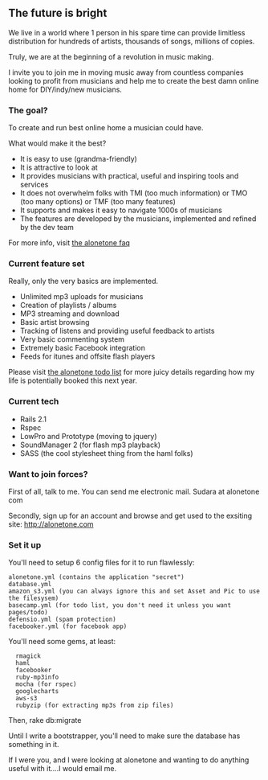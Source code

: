 ## The future is bright

We live in a world where 1 person in his spare time can provide limitless distribution for hundreds of artists, thousands of songs, millions of copies. 

Truly, we are at the beginning of a revolution in music making.

I invite you to join me in moving music away from countless companies looking to profit from musicians and help me to create the best damn online home for DIY/indy/new musicians.

### The goal?

To create and run best online home a musician could have. 

What would make it the best?

* It is easy to use (grandma-friendly)
* It is attractive to look at
* It provides musicians with practical, useful and inspiring tools and services
* It does not overwhelm folks with TMI (too much information) or TMO (too many options) or TMF (too many features)
* It supports and makes it easy to navigate 1000s of musicians
* The features are developed by the musicians, implemented and refined by the dev team

For more info, visit [the alonetone faq](http://alonetone.com/about)


### Current feature set

Really, only the very basics are implemented.

* Unlimited mp3 uploads for musicians
* Creation of playlists / albums
* MP3 streaming and download
* Basic artist browsing
* Tracking of listens and providing useful feedback to artists
* Very basic commenting system
* Extremely basic Facebook integration
* Feeds for itunes and offsite flash players

Please visit [the alonetone todo list](http://alonetone.com/about/todo) for more juicy details regarding how my life is potentially booked this next year.

### Current tech

* Rails 2.1
* Rspec
* LowPro and Prototype (moving to jquery)
* SoundManager 2 (for flash mp3 playback)
* SASS (the cool stylesheet thing from the haml folks)

### Want to join forces?

First of all, talk to me. 
  You can send me electronic mail. Sudara at alonetone com

Secondly, sign up for an account and browse and get used to the exsiting site:
  http://alonetone.com 

### Set it up

You'll need to setup 6 config files for it to run flawlessly:

    alonetone.yml (contains the application "secret")
    database.yml
    amazon_s3.yml (you can always ignore this and set Asset and Pic to use the filesysem)
    basecamp.yml (for todo list, you don't need it unless you want pages/todo)
    defensio.yml (spam protection)
    facebooker.yml (for facebook app)

You'll need some gems, at least:

      rmagick
      haml
      facebooker
      ruby-mp3info
      mocha (for rspec)
      googlecharts
      aws-s3
      rubyzip (for extracting mp3s from zip files)

Then, 
  rake db:migrate

Until I write a bootstrapper, you'll need to make sure the database has something in it. 
  
If I were you, and I were looking at alonetone and wanting to do anything useful with it....I would email me.